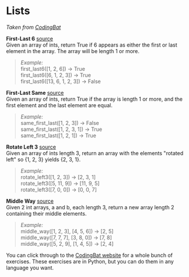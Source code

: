 # Lists

*Taken from [CodingBat](http://codingbat.com)*

**First-Last 6** [source](http://codingbat.com/prob/p181624)   
Given an array of ints, return True if 6 appears as either the first or last element in the array. The array will be length 1 or more. 

> *Example:*    
first_last6([1, 2, 6]) → True  
first_last6([6, 1, 2, 3]) → True  
first_last6([13, 6, 1, 2, 3]) → False  

**First-Last Same** [source](http://codingbat.com/prob/p179078)  
Given an array of ints, return True if the array is length 1 or more, and the first element and the last element are equal.   
> *Example:*    
same_first_last([1, 2, 3]) → False  
same_first_last([1, 2, 3, 1]) → True  
same_first_last([1, 2, 1]) → True  

**Rotate Left 3** [source](http://codingbat.com/prob/p148661)    
Given an array of ints length 3, return an array with the elements "rotated left" so {1, 2, 3} yields {2, 3, 1}.   

> *Example:*    
rotate_left3([1, 2, 3]) → [2, 3, 1]  
rotate_left3([5, 11, 9]) → [11, 9, 5]  
rotate_left3([7, 0, 0]) → [0, 0, 7]  

**Middle Way** [source](http://codingbat.com/prob/p171011)    
Given 2 int arrays, a and b, each length 3, return a new array length 2 containing their middle elements.    

> *Example:*    
middle_way([1, 2, 3], [4, 5, 6]) → [2, 5]  
middle_way([7, 7, 7], [3, 8, 0]) → [7, 8]  
middle_way([5, 2, 9], [1, 4, 5]) → [2, 4]  

You can click through to the [CodingBat website](http://codingbat.com/java/Recursion-1) for a whole bunch of exercises. These exercises are in Python, but you can do them in any language you want. 

